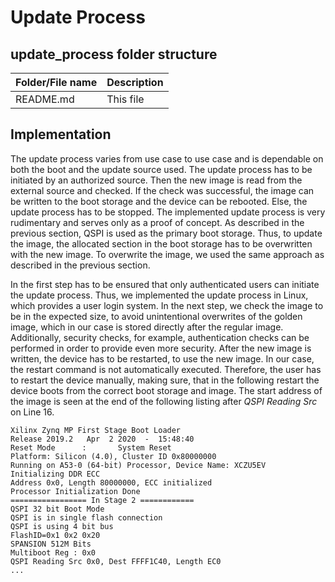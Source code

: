 # Update Process

## update_process folder structure

| Folder/File name | Description |
|------------------|-------------|
| README.md | This file |

## Implementation

The update process varies from use case to use case and is dependable on both
the boot and the update source used. The update process has to be
initiated by an authorized source. Then the new image is read from the external
source and checked. If the check was successful, the image can be written to the
boot storage and the device can be rebooted. Else, the update process has to be
stopped. The implemented update process is very rudimentary and serves only as a
proof of concept. As described in the previous section, QSPI is used as the
primary boot storage. Thus, to update the image, the allocated section in the
boot storage has to be overwritten with the new image. To overwrite the image,
we used the same approach as described in the previous section.

In the first step has to be ensured that only authenticated users can initiate
the update process. Thus, we implemented the update process in Linux, which
provides a user login system. In the next step, we check the image to be in the
expected size, to avoid unintentional overwrites of the golden image, which in
our case is stored directly after the regular image. Additionally, security
checks, for example, authentication checks can be performed in order to provide
even more security. After the new image is written, the device has to be
restarted, to use the new image. In our case, the restart command is not
automatically executed. Therefore, the user has to restart the device manually,
making sure, that in the following restart the device boots from the correct
boot storage and image. The start address of the image is seen at the end of the
following listing after *QSPI Reading Src* on Line 16.

```
Xilinx Zynq MP First Stage Boot Loader
Release 2019.2   Apr  2 2020  -  15:48:40
Reset Mode      :       System Reset
Platform: Silicon (4.0), Cluster ID 0x80000000
Running on A53-0 (64-bit) Processor, Device Name: XCZU5EV
Initializing DDR ECC
Address 0x0, Length 80000000, ECC initialized
Processor Initialization Done
================= In Stage 2 ============
QSPI 32 bit Boot Mode
QSPI is in single flash connection
QSPI is using 4 bit bus
FlashID=0x1 0x2 0x20
SPANSION 512M Bits
Multiboot Reg : 0x0
QSPI Reading Src 0x0, Dest FFFF1C40, Length EC0
...
```

